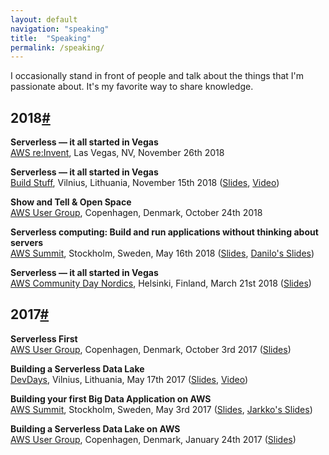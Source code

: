 ```yaml
---
layout: default
navigation: "speaking"
title:  "Speaking"
permalink: /speaking/
---
```


<p class="hero speaking"></p>

I occasionally stand in front of people and talk about the things that I'm passionate about. It's my favorite way to share knowledge.

<!--h2 id="coming-up" class="has-permalink">Coming up<a class="permalink" title="Permalink" href="#coming-up">#</a></h2-->

<h2 id="2018" class="has-permalink">2018<a class="permalink" title="Permalink" href="#2018">#</a></h2>

**Serverless — it all started in Vegas**<br/>
[AWS re:Invent](https://reinvent.awsevents.com/), Las Vegas, NV, November 26th 2018

**Serverless — it all started in Vegas**<br/>
[Build Stuff](https://www.buildstuff.lt/), Vilnius, Lithuania, November 15th 2018 ([Slides](https://www.slideshare.net/MartinBuberl/serverless-it-all-started-in-vegas/), [Video](https://www.youtube.com/watch?v=OVWmZVixOlk))

**Show and Tell &amp; Open Space**<br/>
[AWS User Group](https://www.meetup.com/Copenhagen-AWS-User-Group/events/255190221/), Copenhagen, Denmark, October 24th 2018

**Serverless computing: Build and run applications without thinking about servers**<br/>
[AWS Summit](https://aws.amazon.com/summits/Stockholm-2018/), Stockholm, Sweden, May 16th 2018 ([Slides](https://goo.gl/x9Qcuj), [Danilo's Slides](https://www.slideshare.net/AmazonWebServices/build-and-run-applications-without-thinking-about-servers))

**Serverless — it all started in Vegas**<br/>
[AWS Community Day Nordics](https://awsfin.org/communityday/), Helsinki, Finland, March 21st 2018 ([Slides](https://goo.gl/VjKUXV))

<h2 id="2017" class="has-permalink">2017<a class="permalink" title="Permalink" href="#2017">#</a></h2>

**Serverless First**<br/>
[AWS User Group](https://www.meetup.com/Copenhagen-AWS-User-Group/events/243107963/), Copenhagen, Denmark, October 3rd 2017 ([Slides](https://goo.gl/C9tAZk))

**Building a Serverless Data Lake**<br/>
[DevDays](http://devdays.lt/), Vilnius, Lithuania, May 17th 2017 ([Slides](https://goo.gl/sCWDrR), [Video](https://youtu.be/eZcgt0XaDfI))

**Building your first Big Data Application on AWS**<br/>
[AWS Summit](https://aws.amazon.com/summits/stockholm/agenda/), Stockholm, Sweden, May 3rd 2017 ([Slides](https://goo.gl/GyteT7), [Jarkko's Slides](https://www.slideshare.net/AmazonWebServices/building-your-first-big-data-application-on-aws-75668907))

**Building a Serverless Data Lake on AWS**<br/>
[AWS User Group](https://www.meetup.com/Copenhagen-AWS-User-Group/events/236413711/), Copenhagen, Denmark, January 24th 2017 ([Slides](https://goo.gl/aRvQMj))
